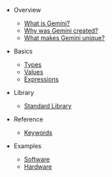 * Overview

  * [What is Gemini?](overview/what.md)
  * [Why was Gemini created?](overview/why.md)
  * [What makes Gemini unique?](overview/unique.md)

* Basics

  * [Types](basics/types.md)
  * [Values](basics/values.md)
  * [Expressions](basics/expressions.md)

* Library

  * [Standard Library](library/standard.md)

* Reference

  * [Keywords](reference/keywords.md)

* Examples

  * [Software](examples/software.md)
  * [Hardware](examples/hardware.md)